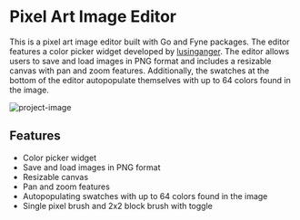 # Pixel Art Image Editor
This is a pixel art image editor built with Go and Fyne packages. The editor features a color picker widget developed by [lusinganger](https://github.com/lusingander/colorpicker). The editor allows users to save and load images in PNG format and includes a resizable canvas with pan and zoom features. Additionally, the swatches at the bottom of the editor autopopulate themselves with up to 64 colors found in the image.


![project-image](https://i.imgur.com/GePOUaz.png)

## Features

- Color picker widget
- Save and load images in PNG format
- Resizable canvas
- Pan and zoom features
- Autopopulating swatches with up to 64 colors found in the image
- Single pixel brush and 2x2 block brush with toggle

